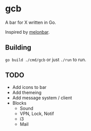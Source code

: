 # gcb

A bar for X written in Go.

Inspired by [melonbar](https://github.com/onodera-punpun/melonbar).

## Building

`go build ./cmd/gcb` or just `./run` to run.

## TODO

- Add icons to bar
- Add themeing
- Add message system / client
- Blocks
  - Sound
  - VPN, Lock, Notif
  - i3
  - Mail
